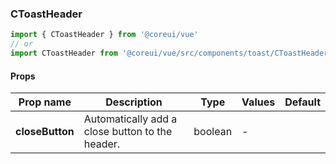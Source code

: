 ### CToastHeader

```jsx
import { CToastHeader } from '@coreui/vue'
// or
import CToastHeader from '@coreui/vue/src/components/toast/CToastHeader'
```

#### Props

| Prop name       | Description                                     | Type    | Values | Default |
| --------------- | ----------------------------------------------- | ------- | ------ | ------- |
| **closeButton** | Automatically add a close button to the header. | boolean | -      |         |
